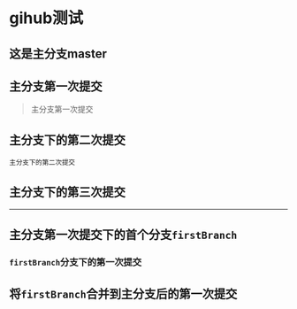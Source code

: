 # gihub测试

## 这是主分支master

## 主分支第一次提交

> 主分支第一次提交

## 主分支下的第二次提交

    主分支下的第二次提交

## 主分支下的第三次提交

-----

## 主分支第一次提交下的首个分支`firstBranch`

### `firstBranch`分支下的第一次提交

## 将`firstBranch`合并到主分支后的第一次提交

